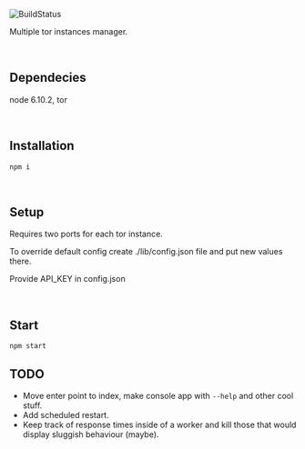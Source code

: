 ![BuildStatus](https://circleci.com/gh/ravendyg/tor-proxy.png?style=shield)

Multiple tor instances manager.

&nbsp;

## Dependecies
node 6.10.2, tor

&nbsp;

## Installation
```
npm i
```

&nbsp;

## Setup
Requires two ports for each tor instance.

To override default config create ./lib/config.json file and put new values there.

Provide API_KEY in config.json

&nbsp;

## Start
```
npm start
```

## TODO
- Move enter point to index, make console app with `--help` and other cool stuff.
- Add scheduled restart.
- Keep track of response times inside of a worker and kill those that would display sluggish behaviour (maybe).

